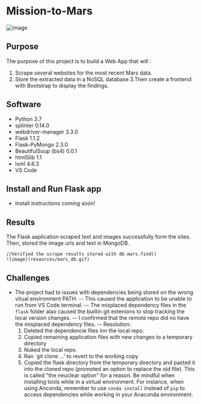# Mission-to-Mars
![image](resources/mars_rover.gif)

## Purpose
The purpose of this project is to build a Web App that will :
1. Scrape several websites for the most recent Mars data. 
2. Store the extracted data in a NoSQL database 
3.Then create a frontend with Bootstrap to display the findings.


## Software

- Python 3.7
- splinter 0.14.0
- webdriver-manager 3.3.0
- Flask 1.1.2
- Flask-PyMongo 2.3.0
- BeautifulSoup (bs4) 0.0.1
- html5lib 1.1
- lxml 4.6.3
- VS Code

## Install and Run Flask app

- Install instructions coming soon!


## Results
The Flask aaplication scraped text and images successfully form the sites. Then, stored the image urls and text in MongoDB.

```
//Verified the scrape results stored with db.mars.find()
![image](resources/mars_db.gif)
```
## Challenges
- The project had to issues with dependencies being stored on the wrong vitual environment PATH. 
-- This caused the application to be unable to run from VS Code terminal.
-- The misplaced dependency files in the `flask` folder alao caused the builtin git extenions to stop tracking the local version changes.
-- I confirmed that the remote repo did no have the misplaced dependency files.
-- Resolution: 
    1. Deleted the dependencie files inn the local repo.
    2. Copied remaining application files with new changes to a temporary directory
    3. Nuked the local repo.
    4. Ran `git clone ...' to revert to the working copy 
    5. Copied the flask directory from the temporary directory and pasted it into the cloned repo (promoted an option to replace the old file).
    This is called "the neuclear option" for a reason. Be mindful when installing tools while in a virtual environment. For instance, when using Anconda, remember to use `conda install` instead of `pip` to access dependencies  while working in your Anaconda environment. 
